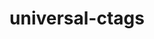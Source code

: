---
title: "universal-ctags"
layout: cache
categories: [package, develop]
meta: {"compilers": ["apple-clang@16.0.0", "gcc@10.5.0", "gcc@13.3.0"], "num_specs": 17, "num_specs_by_stack": {"developer-tools-aarch64-linux-gnu": 5, "developer-tools-darwin": 7, "developer-tools-x86_64_v3-linux-gnu": 5, "root": 17}, "oss": ["centos7", "rhel8", "sequoia"], "platforms": ["darwin", "linux"], "stacks": ["developer-tools-aarch64-linux-gnu", "developer-tools-darwin", "developer-tools-x86_64_v3-linux-gnu", "root"], "targets": ["aarch64", "x86_64_v3"], "versions": ["6.1.20240505.0"]}
spec_details: [{"compiler": "gcc@10.5.0", "hash": "24s6ahwhxfkhosuk72cim6736lo2nnlz", "os": "centos7", "platform": "linux", "size": "-", "stacks": ["developer-tools-x86_64_v3-linux-gnu", "root"], "target": "x86_64_v3", "variants": ["build_system=autotools"], "versions": ["6.1.20240505.0"]}, {"compiler": "gcc@10.5.0", "hash": "3t375gdiyuedogbg6d26d4xc747vhkse", "os": "centos7", "platform": "linux", "size": "-", "stacks": ["developer-tools-x86_64_v3-linux-gnu", "root"], "target": "x86_64_v3", "variants": ["build_system=autotools"], "versions": ["6.1.20240505.0"]}, {"compiler": "apple-clang@16.0.0", "hash": "46kdqkbkhig2gfmyfv5j4liaa3b2n6cm", "os": "sequoia", "platform": "darwin", "size": "-", "stacks": ["developer-tools-darwin", "root"], "target": "aarch64", "variants": ["build_system=autotools"], "versions": ["6.1.20240505.0"]}, {"compiler": "apple-clang@16.0.0", "hash": "4xexf7v6wsokiiqcyxaoaljpzcaa5d4y", "os": "sequoia", "platform": "darwin", "size": "-", "stacks": ["developer-tools-darwin", "root"], "target": "aarch64", "variants": ["build_system=autotools"], "versions": ["6.1.20240505.0"]}, {"compiler": "gcc@13.3.0", "hash": "7wlwndo2rf4yxnqrdjlq2huqbzo4l2d7", "os": "rhel8", "platform": "linux", "size": "-", "stacks": ["developer-tools-aarch64-linux-gnu", "root"], "target": "aarch64", "variants": ["build_system=autotools"], "versions": ["6.1.20240505.0"]}, {"compiler": "gcc@13.3.0", "hash": "as2zaxtghtmvurjyxsvdem3pptgfpijw", "os": "rhel8", "platform": "linux", "size": "-", "stacks": ["developer-tools-aarch64-linux-gnu", "root"], "target": "aarch64", "variants": ["build_system=autotools"], "versions": ["6.1.20240505.0"]}, {"compiler": "gcc@13.3.0", "hash": "csqqyf5kypvlz5oxocz3jpmvxp65h7q4", "os": "rhel8", "platform": "linux", "size": "-", "stacks": ["developer-tools-aarch64-linux-gnu", "root"], "target": "aarch64", "variants": ["build_system=autotools"], "versions": ["6.1.20240505.0"]}, {"compiler": "gcc@13.3.0", "hash": "i74xcvvbollrkdvh3z6yymppeqcetpbz", "os": "rhel8", "platform": "linux", "size": "-", "stacks": ["developer-tools-aarch64-linux-gnu", "root"], "target": "aarch64", "variants": ["build_system=autotools"], "versions": ["6.1.20240505.0"]}, {"compiler": "apple-clang@16.0.0", "hash": "kbzfpfzihhfq43bmpnseiwpxanshfwbj", "os": "sequoia", "platform": "darwin", "size": "-", "stacks": ["developer-tools-darwin", "root"], "target": "aarch64", "variants": ["build_system=autotools"], "versions": ["6.1.20240505.0"]}, {"compiler": "gcc@13.3.0", "hash": "kilogg47l7a6bpkfwy7z2q5imyxhq5x7", "os": "rhel8", "platform": "linux", "size": "-", "stacks": ["developer-tools-aarch64-linux-gnu", "root"], "target": "aarch64", "variants": ["build_system=autotools"], "versions": ["6.1.20240505.0"]}, {"compiler": "gcc@10.5.0", "hash": "opjo2jldl4low5o3optalk6eh3gckyug", "os": "centos7", "platform": "linux", "size": "-", "stacks": ["developer-tools-x86_64_v3-linux-gnu", "root"], "target": "x86_64_v3", "variants": ["build_system=autotools"], "versions": ["6.1.20240505.0"]}, {"compiler": "apple-clang@16.0.0", "hash": "p6xygkxcnbciq42nfkoi5t4wlpru5gk3", "os": "sequoia", "platform": "darwin", "size": "-", "stacks": ["developer-tools-darwin", "root"], "target": "aarch64", "variants": ["build_system=autotools"], "versions": ["6.1.20240505.0"]}, {"compiler": "apple-clang@16.0.0", "hash": "snndl7shctxivg4n4qopf7rwvrhpxsdu", "os": "sequoia", "platform": "darwin", "size": "-", "stacks": ["developer-tools-darwin", "root"], "target": "aarch64", "variants": ["build_system=autotools"], "versions": ["6.1.20240505.0"]}, {"compiler": "apple-clang@16.0.0", "hash": "tp2tzel5rcdoivemt3t4lj4yhsrvr4vd", "os": "sequoia", "platform": "darwin", "size": "-", "stacks": ["developer-tools-darwin", "root"], "target": "aarch64", "variants": ["build_system=autotools"], "versions": ["6.1.20240505.0"]}, {"compiler": "gcc@10.5.0", "hash": "tyx63wqb6yyizexkkwoaukhjvolo5nv6", "os": "centos7", "platform": "linux", "size": "-", "stacks": ["developer-tools-x86_64_v3-linux-gnu", "root"], "target": "x86_64_v3", "variants": ["build_system=autotools"], "versions": ["6.1.20240505.0"]}, {"compiler": "apple-clang@16.0.0", "hash": "w22mb6zx4ropsyiyckgjim576zbilbbi", "os": "sequoia", "platform": "darwin", "size": "-", "stacks": ["developer-tools-darwin", "root"], "target": "aarch64", "variants": ["build_system=autotools"], "versions": ["6.1.20240505.0"]}, {"compiler": "gcc@10.5.0", "hash": "wkld5koz2wtohv2i5hrxabbzbqqh2jri", "os": "centos7", "platform": "linux", "size": "-", "stacks": ["developer-tools-x86_64_v3-linux-gnu", "root"], "target": "x86_64_v3", "variants": ["build_system=autotools"], "versions": ["6.1.20240505.0"]}]
---